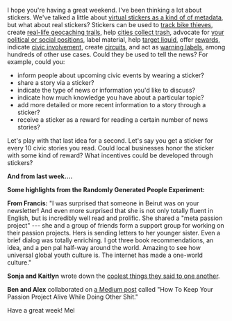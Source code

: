 I hope you're having a great weekend. I've been thinking a lot about stickers. We've talked a little about  [virtual stickers as a kind of of metadata](http://melodykramer.github.io/facebook-stickers-are-smart-for-metadata.md), but what about real stickers? Stickers can be used to  [track bike thieves](http://antitheftdots.com/), create  [real-life geocaching trails](https://books.google.com/books?id=GsueBQAAQBAJ&pg=PA230&lpg=PA230&dq=stickers+civic+technology&source=bl&ots=ioLsU-5OVD&sig=9q604alZU-F48Q0Lm-rnRQtnLPs&hl=en&sa=X&ei=d0c9VafLMLeQsQT31IHgCw&ved=0CCQQ6AEwATgU#v=onepage&q=stickers%20civic%20technology&f=false), help  [cities collect trash](http://curbit.cityofboise.org/residential/trash-collection/overflow-stickers/), advocate for  [your political or social positions](http://www.nytimes.com/2010/06/06/magazine/06fob-consumed-t.html), label material, help  [target liquid](https://www.urinalfly.com/), offer  [rewards](http://www.wired.com/2011/04/science-helmet-stickers/), indicate  [civic involvement](http://www.mercurynews.com/my-town/ci_26811443/badge-pride-i-voted-stickers), create  [circuits](https://www.crowdsupply.com/chibitronics/circuit-stickers), and act as  [warning labels](http://www.tomscott.com/warnings/), among hundreds of other use cases.  Could they be used to tell the news? For example, could you:

- inform people about upcoming civic events by wearing a sticker?
- share a story via a sticker?
- indicate the type of news or information you'd like to discuss?
- indicate how much knowledge you have about a particular topic?
- add more detailed or more recent information to a story through a sticker?
- receive a sticker as a reward for reading a certain number of news stories?

Let's play with that last idea for a second. Let's say you get a sticker for every 10 civic stories you read. Could local businesses honor the sticker with some kind of reward? What incentives could be developed through stickers?


**And from last week....**

**Some highlights from the Randomly Generated People Experiment:**


**From Francis:** "I was surprised that someone in Beirut was on your newsletter! And even more surprised that she is not only totally fluent in English, but is incredibly well read and prolific. She shared a "meta passion project" --- she and a group of friends form a support group for working on their passion projects. Hers is sending letters to her younger sister. Even a brief dialog was totally enriching. I got three book recommendations, an idea, and a pen pal half-way around the world. Amazing to see how universal global youth culture is. The internet has made a one-world culture."


**Sonja and Kaitlyn** wrote down the  [coolest things they said to one another](http://sonyaellenmann.com/2015/04/public-media-communication-membership.html).


**Ben and Alex** collaborated on  [a Medium post](https://medium.com/@BenMullin/how-to-keep-your-passion-project-alive-while-you-re-doing-other-shit-6e9f1a53faaa) called "How To Keep Your Passion Project Alive While Doing Other Shit."


Have a great week!
Mel
